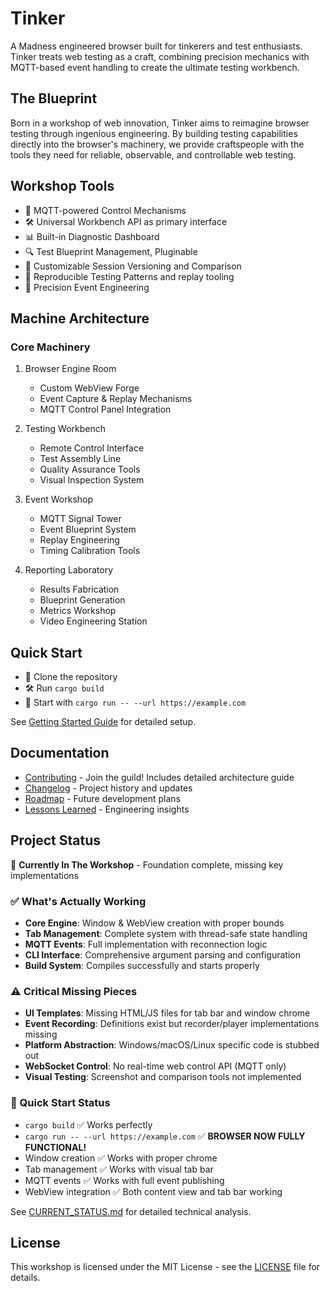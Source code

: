 # Tinker

A Madness engineered browser built for tinkerers and test enthusiasts. Tinker treats web testing as a craft, combining precision mechanics with MQTT-based event handling to create the ultimate testing workbench.

## The Blueprint

Born in a workshop of web innovation, Tinker aims to reimagine browser testing through ingenious engineering. By building testing capabilities directly into the browser's machinery, we provide craftspeople with the tools they need for reliable, observable, and controllable web testing.

## Workshop Tools
- 🔧 MQTT-powered Control Mechanisms
- 🛠️ Universal Workbench API as primary interface
- 📊 Built-in Diagnostic Dashboard
- 🔍 Test Blueprint Management, Pluginable
- 🔄 Customizable Session Versioning and Comparison
- 🔄 Reproducible Testing Patterns and replay tooling
- 🎯 Precision Event Engineering

## Machine Architecture

### Core Machinery
1. Browser Engine Room
   - Custom WebView Forge
   - Event Capture & Replay Mechanisms
   - MQTT Control Panel Integration

2. Testing Workbench
   - Remote Control Interface
   - Test Assembly Line
   - Quality Assurance Tools
   - Visual Inspection System

3. Event Workshop
   - MQTT Signal Tower
   - Event Blueprint System
   - Replay Engineering
   - Timing Calibration Tools

4. Reporting Laboratory
   - Results Fabrication
   - Blueprint Generation
   - Metrics Workshop
   - Video Engineering Station

## Quick Start
- 🔧 Clone the repository
- 🛠️ Run `cargo build`
- 🚀 Start with `cargo run -- --url https://example.com`

See [Getting Started Guide](docs/getting-started.md) for detailed setup.

## Documentation
- [Contributing](CONTRIBUTING.md) - Join the guild! Includes detailed architecture guide
- [Changelog](CHANGELOG.md) - Project history and updates
- [Roadmap](ROADMAP.md) - Future development plans
- [Lessons Learned](LESSONS_LEARNED.md) - Engineering insights

## Project Status

🚧️ **Currently In The Workshop** - Foundation complete, missing key implementations

### ✅ What's Actually Working
- **Core Engine**: Window & WebView creation with proper bounds
- **Tab Management**: Complete system with thread-safe state handling  
- **MQTT Events**: Full implementation with reconnection logic
- **CLI Interface**: Comprehensive argument parsing and configuration
- **Build System**: Compiles successfully and starts properly

### ⚠️ Critical Missing Pieces
- **UI Templates**: Missing HTML/JS files for tab bar and window chrome
- **Event Recording**: Definitions exist but recorder/player implementations missing
- **Platform Abstraction**: Windows/macOS/Linux specific code is stubbed out
- **WebSocket Control**: No real-time web control API (MQTT only)
- **Visual Testing**: Screenshot and comparison tools not implemented

### 🔧 Quick Start Status
- `cargo build` ✅ Works perfectly
- `cargo run -- --url https://example.com` ✅ **BROWSER NOW FULLY FUNCTIONAL!**
- Window creation ✅ Works with proper chrome
- Tab management ✅ Works with visual tab bar
- MQTT events ✅ Works with full event publishing
- WebView integration ✅ Both content view and tab bar working

See [CURRENT_STATUS.md](CURRENT_STATUS.md) for detailed technical analysis.

## License

This workshop is licensed under the MIT License - see the [LICENSE](LICENSE) file for details.
